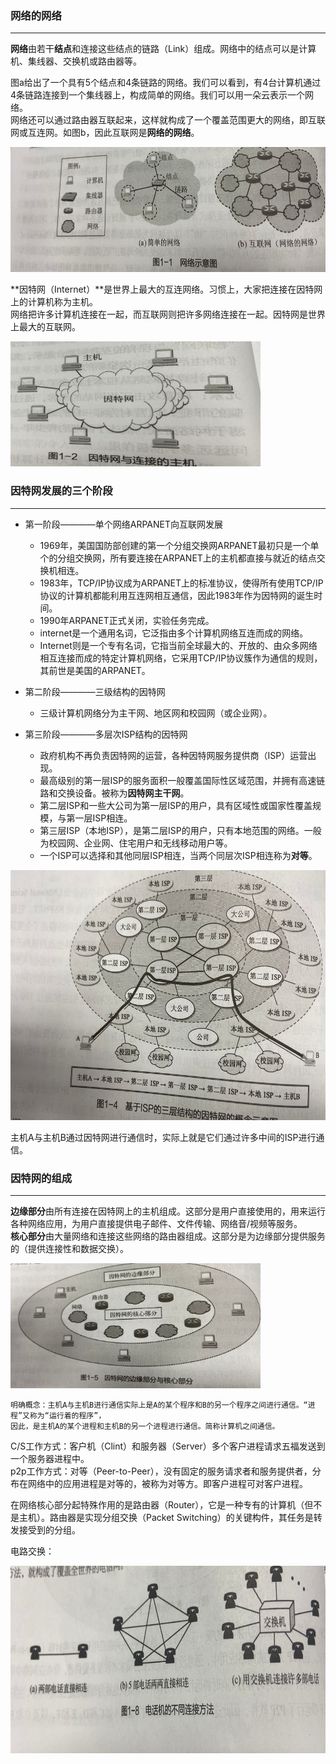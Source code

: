 ### 网络的网络

------------------
**网络**由若干**结点**和连接这些结点的链路（Link）组成。网络中的结点可以是计算机、集线器、交换机或路由器等。

图a给出了一个具有5个结点和4条链路的网络。我们可以看到，有4台计算机通过4条链路连接到一个集线器上，构成简单的网络。我们可以用一朵云表示一个网络。  
网络还可以通过路由器互联起来，这样就构成了一个覆盖范围更大的网络，即互联网或互连网。如图b，因此互联网是**网络的网络**。

<img src="./imgs/网络示意图.jpg" width="800" height="200"  alt="网络示意图" >

**因特网（Internet）**是世界上最大的互连网络。习惯上，大家把连接在因特网上的计算机称为主机。  
网络把许多计算机连接在一起，而互联网则把许多网络连接在一起。因特网是世界上最大的互联网。

<img src="./imgs/因特网与连接的主机.png" width="400" height="200"  alt="因特网与连接的主机" >


### 因特网发展的三个阶段

------------------
* 第一阶段————单个网络ARPANET向互联网发展
  * 1969年，美国国防部创建的第一个分组交换网ARPANET最初只是一个单个的分组交换网，所有要连接在ARPANET上的主机都直接与就近的结点交换机相连。
  * 1983年，TCP/IP协议成为ARPANET上的标准协议，使得所有使用TCP/IP协议的计算机都能利用互连网相互通信，因此1983年作为因特网的诞生时间。
  * 1990年ARPANET正式关闭，实验任务完成。
  * internet是一个通用名词，它泛指由多个计算机网络互连而成的网络。  
  * Internet则是一个专有名词，它指当前全球最大的、开放的、由众多网络相互连接而成的特定计算机网络，它采用TCP/IP协议簇作为通信的规则，其前世是美国的ARPANET。

* 第二阶段————三级结构的因特网
  * 三级计算机网络分为主干网、地区网和校园网（或企业网）。
  
* 第三阶段————多层次ISP结构的因特网
  * 政府机构不再负责因特网的运营，各种因特网服务提供商（ISP）运营出现。
  * 最高级别的第一层ISP的服务面积一般覆盖国际性区域范围，并拥有高速链路和交换设备。被称为**因特网主干网**。
  * 第二层ISP和一些大公司为第一层ISP的用户，具有区域性或国家性覆盖规模，与第一层ISP相连。
  * 第三层ISP（本地ISP），是第二层ISP的用户，只有本地范围的网络。一般为校园网、企业网、住宅用户和无线移动用户等。
  * 一个ISP可以选择和其他同层ISP相连，当两个同层次ISP相连称为**对等**。
  
<img src="./imgs/基于ISP的三层结构的因特网的概念示意图.png"  width="800" height="400"  alt="基于ISP的三层结构的因特网的概念示意图" >

主机A与主机B通过因特网进行通信时，实际上就是它们通过许多中间的ISP进行通信。

### 因特网的组成

------------------
**边缘部分**由所有连接在因特网上的主机组成。这部分是用户直接使用的，用来运行各种网络应用，为用户直接提供电子邮件、文件传输、网络音/视频等服务。  
**核心部分**由大量网络和连接这些网络的路由器组成。这部分是为边缘部分提供服务的（提供连接性和数据交换）。

 <img src="./imgs/因特网的边缘部分与核心部分.png"  width="400" height="200"  alt="因特网的边缘部分与核心部分" >
 
```
明确概念：主机A与主机B进行通信实际上是A的某个程序和B的另一个程序之间进行通信。“进程”又称为“运行着的程序”，
因此，是主机A的某个进程和主机B的另一个进程进行通信。简称计算机之间通信。
```

C/S工作方式：客户机（Clint）和服务器（Server）多个客户进程请求五福发送到一个服务器进程中。  
p2p工作方式：对等（Peer-to-Peer），没有固定的服务请求者和服务提供者，分布在网络中的应用进程是对等的，被称为对等方。即客户进程可对客户进程。

在网络核心部分起特殊作用的是路由器（Router），它是一种专有的计算机（但不是主机）。路由器是实现分组交换（Packet Switching）的关键构件，其任务是转发接受到的分组。

电路交换：

<img src="./imgs/电话机的不同连接方法.png"  width="600" height="300"  alt="电话机的不同连接方法" >
  
